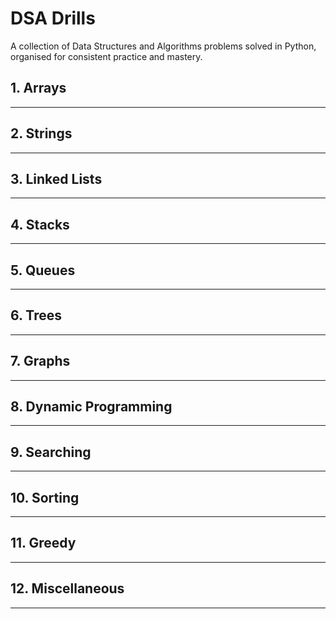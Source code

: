 # DSA Drills

A collection of Data Structures and Algorithms problems solved in Python, organised for consistent practice and mastery.

## 1. Arrays

---

## 2. Strings

---

## 3. Linked Lists

---

## 4. Stacks

---

## 5. Queues

---

## 6. Trees

---

## 7. Graphs

---

## 8. Dynamic Programming

---

## 9. Searching

---

## 10. Sorting

---

## 11. Greedy

---

## 12. Miscellaneous

---
